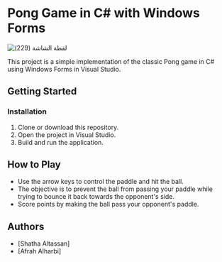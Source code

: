 # Pong Game in C# with Windows Forms

![‏‏لقطة الشاشة (229)](https://github.com/ShathaAltassan/PongGame/assets/139460879/a1e44d37-0524-4880-8ea7-d6d515f86978)


This project is a simple implementation of the classic Pong game in C# using Windows Forms in Visual Studio.

## Getting Started


### Installation

1. Clone or download this repository.
2. Open the project in Visual Studio.
3. Build and run the application.

## How to Play

- Use the arrow keys to control the paddle and hit the ball.
- The objective is to prevent the ball from passing your paddle while trying to bounce it back towards the opponent's side.
- Score points by making the ball pass your opponent's paddle.

## Authors

- [Shatha Altassan]
- [Afrah Alharbi]

